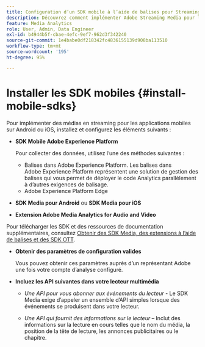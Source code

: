 ```yaml
---
title: Configuration d’un SDK mobile à l’aide de balises pour Streaming Media
description: Découvrez comment implémenter Adobe Streaming Media pour les applications mobiles.
feature: Media Analytics
role: User, Admin, Data Engineer
exl-id: b4944b5f-cbae-4efc-9ef7-962d3f342240
source-git-commit: 1e4babe0df218342fc4836155139d908ba113510
workflow-type: tm+mt
source-wordcount: '195'
ht-degree: 95%

---
```


# Installer les SDK mobiles {#install-mobile-sdks}

Pour implémenter des médias en streaming pour les applications mobiles sur Android ou iOS, installez et configurez les éléments suivants :

* **SDK Mobile Adobe Experience Platform**

  Pour collecter des données, utilisez l’une des méthodes suivantes :
   * Balises dans Adobe Experience Platform. Les balises dans Adobe Experience Platform représentent une solution de gestion des balises qui vous permet de déployer le code Analytics parallèlement à d’autres exigences de balisage.
   * Adobe Experience Platform Edge

* **SDK Media pour Android** ou **SDK Media pour iOS**

* **Extension Adobe Media Analytics for Audio and Video**

Pour télécharger les SDK et des ressources de documentation supplémentaires, consultez [Obtenir des SDK Media, des extensions à l’aide de balises et des SDK OTT](/help/getting-started/download-sdks.md).

* **Obtenir des paramètres de configuration valides**

  Vous pouvez obtenir ces paramètres auprès d’un représentant Adobe une fois votre compte d’analyse configuré.

* **Incluez les API suivantes dans votre lecteur multimédia**

   * *Une API pour vous abonner aux événements du lecteur* - Le SDK Media exige d’appeler un ensemble d’API simples lorsque des événements se produisent dans votre lecteur.

   * *Une API qui fournit des informations sur le lecteur* – Inclut des informations sur la lecture en cours telles que le nom du média, la position de la tête de lecture, les annonces publicitaires ou le chapitre.
